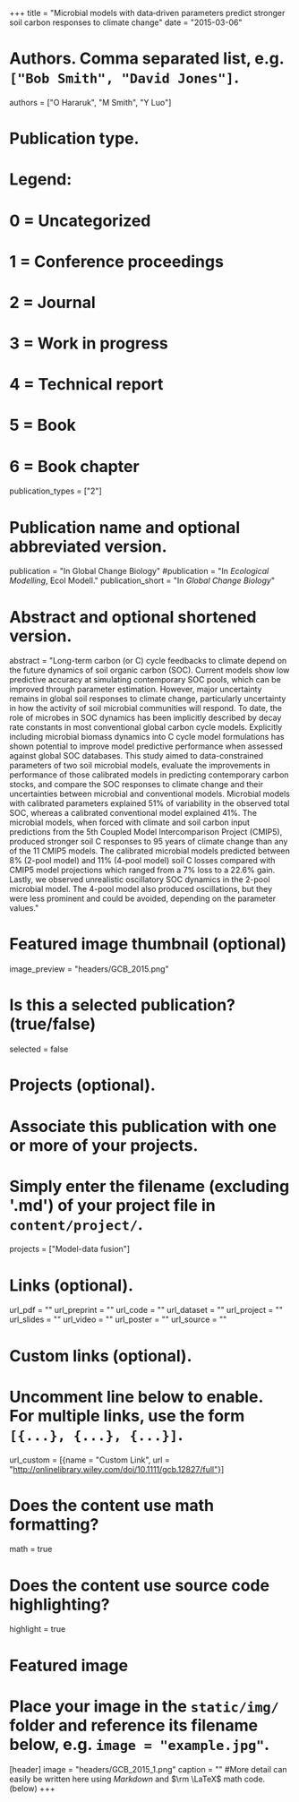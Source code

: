 +++
title = "Microbial models with data‐driven parameters predict stronger soil carbon responses to climate change"
date = "2015-03-06"

# Authors. Comma separated list, e.g. `["Bob Smith", "David Jones"]`.
authors = ["O Hararuk", "M Smith", "Y Luo"]

# Publication type.
# Legend:
# 0 = Uncategorized
# 1 = Conference proceedings
# 2 = Journal
# 3 = Work in progress
# 4 = Technical report
# 5 = Book
# 6 = Book chapter
publication_types = ["2"]

# Publication name and optional abbreviated version.
publication = "In Global Change Biology"
#publication = "In *Ecological Modelling*, Ecol Modell."
publication_short = "In *Global Change Biology*"

# Abstract and optional shortened version.
abstract = "Long-term carbon (or C) cycle feedbacks to climate depend on the future dynamics of soil organic carbon (SOC). Current models show low predictive accuracy at simulating contemporary SOC pools, which can be improved through parameter estimation. However, major uncertainty remains in global soil responses to climate change, particularly uncertainty in how the activity of soil microbial communities will respond. To date, the role of microbes in SOC dynamics has been implicitly described by decay rate constants in most conventional global carbon cycle models. Explicitly including microbial biomass dynamics into C cycle model formulations has shown potential to improve model predictive performance when assessed against global SOC databases. This study aimed to data-constrained parameters of two soil microbial models, evaluate the improvements in performance of those calibrated models in predicting contemporary carbon stocks, and compare the SOC responses to climate change and their uncertainties between microbial and conventional models. Microbial models with calibrated parameters explained 51% of variability in the observed total SOC, whereas a calibrated conventional model explained 41%. The microbial models, when forced with climate and soil carbon input predictions from the 5th Coupled Model Intercomparison Project (CMIP5), produced stronger soil C responses to 95 years of climate change than any of the 11 CMIP5 models. The calibrated microbial models predicted between 8% (2-pool model) and 11% (4-pool model) soil C losses compared with CMIP5 model projections which ranged from a 7% loss to a 22.6% gain. Lastly, we observed unrealistic oscillatory SOC dynamics in the 2-pool microbial model. The 4-pool model also produced oscillations, but they were less prominent and could be avoided, depending on the parameter values."

# Featured image thumbnail (optional)
image_preview = "headers/GCB_2015.png"

# Is this a selected publication? (true/false)
selected = false

# Projects (optional).
#   Associate this publication with one or more of your projects.
#   Simply enter the filename (excluding '.md') of your project file in `content/project/`.
projects = ["Model-data fusion"]

# Links (optional).
url_pdf = ""
url_preprint = ""
url_code = ""
url_dataset = ""
url_project = ""
url_slides = ""
url_video = ""
url_poster = ""
url_source = ""

# Custom links (optional).
#   Uncomment line below to enable. For multiple links, use the form `[{...}, {...}, {...}]`.
url_custom = [{name = "Custom Link", url = "http://onlinelibrary.wiley.com/doi/10.1111/gcb.12827/full"}]

# Does the content use math formatting?
math = true

# Does the content use source code highlighting?
highlight = true

# Featured image
# Place your image in the `static/img/` folder and reference its filename below, e.g. `image = "example.jpg"`.
[header]
image = "headers/GCB_2015_1.png"
caption = ""
#More detail can easily be written here using *Markdown* and $\rm \LaTeX$ math code.(below)
+++


